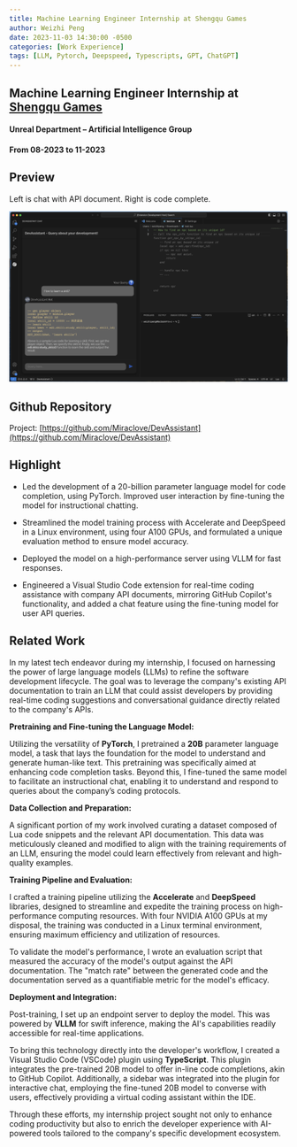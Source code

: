 ```yaml
---
title: Machine Learning Engineer Internship at Shengqu Games
author: Weizhi Peng
date: 2023-11-03 14:30:00 -0500
categories: [Work Experience]
tags: [LLM, Pytorch, Deepspeed, Typescripts, GPT, ChatGPT]
---
```



## Machine Learning Engineer Internship at [Shengqu Games](https://www.shengqugames-corp.com)
#### Unreal Department – Artificial Intelligence Group
#### From 08-2023 to 11-2023

## Preview

Left is chat with API document. Right is code complete.

![overview.png](https://raw.githubusercontent.com/wzptech/wzptech.github.io/main/assets/img/overview.png)


## Github Repository
Project: [https://github.com/Miraclove/DevAssistant](https://github.com/Miraclove/DevAssistant)


## Highlight
- Led the development of a 20-billion parameter language model for code completion, using PyTorch. Improved user interaction by fine-tuning the model for instructional chatting.

- Streamlined the model training process with Accelerate and DeepSpeed in a Linux environment, using four A100 GPUs, and formulated a unique evaluation method to ensure model accuracy.

- Deployed the model on a high-performance server using VLLM for fast responses.

- Engineered a Visual Studio Code extension for real-time coding assistance with company API documents, mirroring GitHub Copilot's functionality, and added a chat feature using the fine-tuning model for user API queries.

## Related Work

In my latest tech endeavor during my internship, I focused on harnessing the power of large language models (LLMs) to refine the software development lifecycle. The goal was to leverage the company's existing API documentation to train an LLM that could assist developers by providing real-time coding suggestions and conversational guidance directly related to the company's APIs.

**Pretraining and Fine-tuning the Language Model:**

Utilizing the versatility of **PyTorch**, I pretrained a **20B** parameter language model, a task that lays the foundation for the model to understand and generate human-like text. This pretraining was specifically aimed at enhancing code completion tasks. Beyond this, I fine-tuned the same model to facilitate an instructional chat, enabling it to understand and respond to queries about the company’s coding protocols.

**Data Collection and Preparation:**

A significant portion of my work involved curating a dataset composed of Lua code snippets and the relevant API documentation. This data was meticulously cleaned and modified to align with the training requirements of an LLM, ensuring the model could learn effectively from relevant and high-quality examples.

**Training Pipeline and Evaluation:**

I crafted a training pipeline utilizing the **Accelerate** and **DeepSpeed** libraries, designed to streamline and expedite the training process on high-performance computing resources. With four NVIDIA A100 GPUs at my disposal, the training was conducted in a Linux terminal environment, ensuring maximum efficiency and utilization of resources.

To validate the model's performance, I wrote an evaluation script that measured the accuracy of the model's output against the API documentation. The "match rate" between the generated code and the documentation served as a quantifiable metric for the model's efficacy.

**Deployment and Integration:**

Post-training, I set up an endpoint server to deploy the model. This was powered by **VLLM** for swift inference, making the AI's capabilities readily accessible for real-time applications.

To bring this technology directly into the developer's workflow, I created a Visual Studio Code (VSCode) plugin using **TypeScript**. This plugin integrates the pre-trained 20B model to offer in-line code completions, akin to GitHub Copilot. Additionally, a sidebar was integrated into the plugin for interactive chat, employing the fine-tuned 20B model to converse with users, effectively providing a virtual coding assistant within the IDE.

Through these efforts, my internship project sought not only to enhance coding productivity but also to enrich the developer experience with AI-powered tools tailored to the company's specific development ecosystem.

